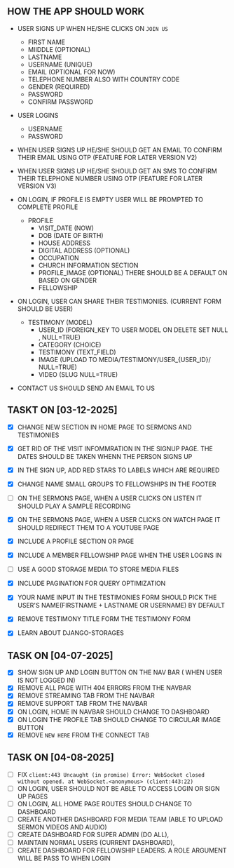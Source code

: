 ## HOW THE APP SHOULD WORK
* USER SIGNS UP WHEN HE/SHE CLICKS ON `JOIN US`
  - FIRST NAME
  - MIIDDLE (OPTIONAL)
  - LASTNAME
  - USERNAME (UNIQUE)
  - EMAIL (OPTIONAL FOR NOW)
  - TELEPHONE NUMBER ALSO WITH COUNTRY CODE
  - GENDER (REQUIRED)
  - PASSWORD
  - CONFIRM PASSWORD
    
* USER LOGINS
  - USERNAME
  - PASSWORD

* WHEN USER SIGNS UP HE/SHE SHOULD GET AN EMAIL TO CONFIRM THEIR EMAIL USING OTP (FEATURE FOR LATER VERSION V2)
* WHEN USER SIGNS UP HE/SHE SHOULD GET AN SMS TO CONFIRM THEIR TELEPHONE NUMBER USING OTP (FEATURE FOR LATER VERSION V3)
  
* ON LOGIN, IF PROFILE IS EMPTY USER WILL BE PROMPTED TO COMPLETE PROFILE
  - PROFILE
    - VISIT_DATE (NOW)
    - DOB (DATE OF BIRTH)
    - HOUSE ADDRESS
    - DIGITAL ADDRESS (OPTIONAL)
    - OCCUPATION
    - CHURCH INFORMATION SECTION
    - PROFILE_IMAGE (OPTIONAL) THERE SHOULD BE A DEFAULT ON BASED ON GENDER
    - FELLOWSHIP
* ON LOGIN, USER CAN SHARE THEIR TESTIMONIES. (CURRENT FORM SHOULD BE USER)
  - TESTIMONY (MODEL)
    - USER_ID (FOREIGN_KEY TO USER MODEL ON DELETE SET NULL , NULL=TRUE)
    - CATEGORY (CHOICE)
    - TESTIMONY (TEXT_FIELD)
    - IMAGE (UPLOAD TO MEDIA/TESTIMONY/USER_{USER_ID}/ NULL=TRUE)
    - VIDEO (SLUG NULL=TRUE)
      
* CONTACT US SHOULD SEND AN EMAIL TO US


## TASKT ON [03-12-2025]
* [x] CHANGE NEW SECTION IN HOME PAGE TO SERMONS AND TESTIMONIES
* [x] GET RID OF THE VISIT INFOMMRATION IN THE SIGNUP PAGE. THE DATES SHOULD BE TAKEN WHENN THE PERSON SIGNS UP
* [x] IN THE SIGN UP, ADD RED STARS TO LABELS WHICH ARE REQUIRED
* [x] CHANGE NAME SMALL GROUPS TO FELLOWSHIPS IN THE FOOTER
* [ ] ON THE SERMONS PAGE, WHEN A USER CLICKS ON LISTEN IT SHOULD PLAY A SAMPLE RECORDING
* [X] ON THE SERMONS PAGE, WHEN A USER CLICKS ON WATCH PAGE IT SHOULD REDIRECT THEM TO A YOUTUBE PAGE
* [X] INCLUDE A PROFILE SECTION OR PAGE
* [X] INCLUDE A MEMBER FELLOWSHIP PAGE WHEN THE USER LOGINS IN
* [ ] USE A GOOD STORAGE MEDIA TO STORE MEDIA FILES
* [x] INCLUDE PAGINATION FOR QUERY OPTIMIZATION
* [x] YOUR NAME INPUT IN THE TESTIMONIES FORM SHOULD PICK THE USER'S NAME(FIRSTNAME + LASTNAME OR USERNAME) BY DEFAULT
* [x] REMOVE TESTIMONY TITLE FORM THE TESTIMONY FORM
* [x] LEARN ABOUT DJANGO-STORAGES


## TASK ON [04-07-2025]
* [X] SHOW SIGN UP AND LOGIN BUTTON ON THE NAV BAR ( WHEN USER IS NOT LOGGED IN)
* [X] REMOVE ALL PAGE WITH 404 ERRORS FROM THE NAVBAR
* [X] REMOVE STREAMING TAB FROM THE NAVBAR
* [X] REMOVE SUPPORT TAB FROM THE NAVBAR
* [X] ON LOGIN, HOME IN NAVBAR SHOULD CHANGE TO DASHBOARD
* [X] ON LOGIN THE PROFILE TAB SHOULD CHANGE TO CIRCULAR IMAGE BUTTON
* [X] REMOVE `NEW HERE` FROM THE CONNECT TAB

## TASK ON [04-08-2025]
* [ ] FIX `client:443 Uncaught (in promise) Error: WebSocket closed without opened.
    at WebSocket.<anonymous> (client:443:22)`
* [ ] ON LOGIN, USER SHOULD NOT BE ABLE TO ACCESS LOGIN OR SIGN UP PAGES
* [ ] ON LOGIN, ALL HOME PAGE ROUTES SHOULD CHANGE TO DASHBOARD
* [ ] CREATE ANOTHER DASHBOARD FOR MEDIA TEAM (ABLE TO UPLOAD SERMON VIDEOS AND AUDIO)
* [ ] CREATE DASHBOARD FOR SUPER ADMIN (DO ALL),
* [ ] MAINTAIN NORMAL USERS (CURRENT DASHBOARD),
* [ ] CREATE DASHBOARD FOR FELLOWSHIP LEADERS. A ROLE ARGUMENT WILL BE PASS TO WHEN LOGIN 
